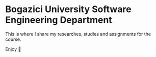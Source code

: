 # Bogazici University Software Engineering Department
This is where I share my researches, studies and assignments for the course.

Enjoy :clinking_glasses:

